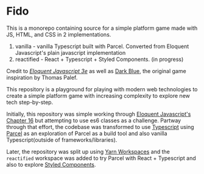 # Fido

This is a monorepo containing source for a simple platform game made with
JS, HTML, and CSS in 2 implementations.

1. vanilla - vanilla Typescript built with Parcel. Converted from Eloquent Javascript's plain javascript implementation
2. reactified - React + Typescript + Styled Components. (in progress)

Credit to [_Eloquent Javascript 3e_](https://eloquentjavascript.net/16_game.html) as well as [Dark Blue](http://www.lessmilk.com/games/10), the original game inspiration by Thomas Palef.

This repository is a playground for playing with modern web technologies to
create a simple platform game with increasing complexity to explore new tech
step-by-step.

Initially, this repository was simple working through [Eloquent Javascript's Chapter 16](https://eloquentjavascript.net/16_game.html)
but attempting to use es6 classes as a challenge. Partway through that effort, the
codebase was transformed to use [Typescript](https://www.typescriptlang.org/) using [Parcel](https://parceljs.org/) as an exploration of Parcel as a build tool
and also vanilla Typescript(outside of frameworks/libraries).

Later, the repository was split up using [Yarn Workspaces](https://classic.yarnpkg.com/en/docs/workspaces/) and the `reactified` workspace
was added to try Parcel with React + Typescript and also to explore [Styled Components](https://styled-components.com/).

